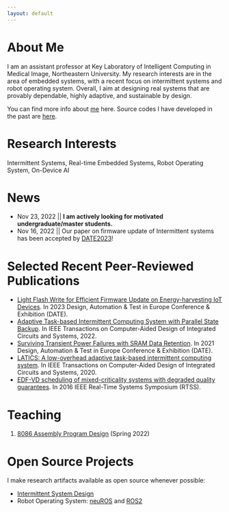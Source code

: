 ```yaml
---
layout: default
---
```

# About Me
I am an assistant professor at Key Laboratory of Intelligent Computing in Medical Image, Northeastern University. My research interests are in the area of embedded systems, with a recent focus on intermittent systems and robot operating system. Overall, I aim at designing real systems that are provably dependable, highly adaptive, and sustainable by design.

You can find more info about [me]() here. Source codes I have developed in the past are [here]().

# Research Interests
Intermittent Systems, Real-time Embedded Systems, Robot Operating System, On-Device AI

# News
- Nov 23, 2022 || **I am actively looking for motivated undergraduate/master students.**
- Nov 16, 2022 || Our paper on firmware update of Intermittent systems has been accepted by [DATE2023](https://www.date-conference.com/)!

# Selected Recent Peer-Reviewed Publications
- [Light Flash Write for Efficient Firmware Update on Energy-harvesting IoT Devices](). In 2023 Design, Automation & Test in Europe Conference & Exhibition (DATE).
- [Adaptive Task-based Intermittent Computing System with Parallel State Backup](). In IEEE Transactions on Computer-Aided Design of Integrated Circuits and Systems, 2022.
- [Surviving Transient Power Failures with SRAM Data Retention](). In 2021 Design, Automation & Test in Europe Conference & Exhibition (DATE).
- [LATICS: A low-overhead adaptive task-based intermittent computing system](). In IEEE Transactions on Computer-Aided Design of Integrated Circuits and Systems, 2020.
- [EDF-VD scheduling of mixed-criticality systems with degraded quality guarantees](). In 2016 IEEE Real-Time Systems Symposium (RTSS).

# Teaching
1. [8086 Assembly Program Design](./Teaching/Assembly/Spring2022.md) (Spring 2022)


# Open Source Projects
I make research artifacts available as open source whenever possible:
- [Intermittent System Design]()
- Robot Operating System: [neuROS]() and [ROS2]()
